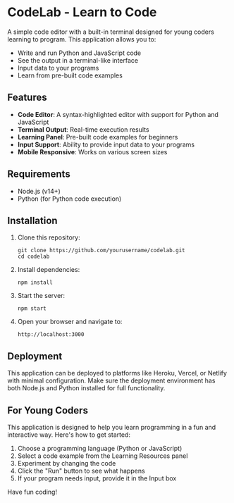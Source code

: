 # CodeLab - Learn to Code

A simple code editor with a built-in terminal designed for young coders learning to program. This application allows you to:

- Write and run Python and JavaScript code
- See the output in a terminal-like interface
- Input data to your programs
- Learn from pre-built code examples

## Features

- **Code Editor**: A syntax-highlighted editor with support for Python and JavaScript
- **Terminal Output**: Real-time execution results
- **Learning Panel**: Pre-built code examples for beginners
- **Input Support**: Ability to provide input data to your programs
- **Mobile Responsive**: Works on various screen sizes

## Requirements

- Node.js (v14+)
- Python (for Python code execution)

## Installation

1. Clone this repository:
   ```
   git clone https://github.com/yourusername/codelab.git
   cd codelab
   ```

2. Install dependencies:
   ```
   npm install
   ```

3. Start the server:
   ```
   npm start
   ```

4. Open your browser and navigate to:
   ```
   http://localhost:3000
   ```

## Deployment

This application can be deployed to platforms like Heroku, Vercel, or Netlify with minimal configuration. Make sure the deployment environment has both Node.js and Python installed for full functionality.

## For Young Coders

This application is designed to help you learn programming in a fun and interactive way. Here's how to get started:

1. Choose a programming language (Python or JavaScript)
2. Select a code example from the Learning Resources panel
3. Experiment by changing the code
4. Click the "Run" button to see what happens
5. If your program needs input, provide it in the Input box

Have fun coding! 